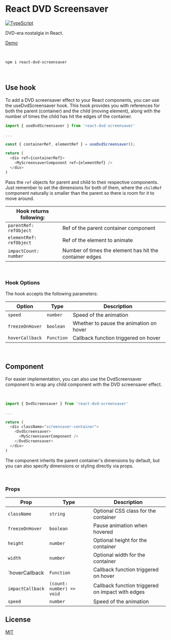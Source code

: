 # React DVD Screensaver

[![TypeScript](https://badges.frapsoft.com/typescript/code/typescript.svg?v=101)](https://github.com/ellerbrock/typescript-badges/)

DVD-era nostalgia in React.

[Demo](https://codesandbox.io/s/react-dvd-screensaver-demo-mp563)

<br>

```
npm i react-dvd-screensaver
```

<br>

## Use hook

To add a DVD screensaver effect to your React components, you can use the useDvdScreensaver hook. This hook provides you with references for both the parent (container) and the child (moving element), along with the number of times the child has hit the edges of the container.
<br>

```typescript
import { useDvdScreensaver } from 'react-dvd-screensaver'

...

const { containerRef, elementRef } = useDvdScreensaver();

return (
  <div ref={containerRef}>
    <MyScreensaverComponent ref={elementRef} />
  </div>
)

```

Pass the `ref` objects for parent and child to their respective components. Just remember to set the dimensions for both of them, where the `childRef` component naturally is smaller than the parent so there is room for it to move around.

| Hook returns following:||
| ------------- | ------------- |
|`parentRef: refObject`| Ref of the parent container component|
|`elementRef: refObject`| Ref of the element to animate|
|`impactCount: number`| Number of times the element has hit the container edges|

<br>

### Hook Options
The hook accepts the following parameters:


| Option | Type | Description |
| ------------- | -------|-----|
|`speed`| `number` | Speed of the animation |
|`freezeOnHover`| `boolean` | Whether to pause the animation on hover |
|`hoverCallback`| `Function` | Callback function triggered on hover |

<br>

## Component

For easier implementation, you can also use the DvdScreensaver component to wrap any child component with the DVD screensaver effect.

<br>

```typescript
import { DvdScreensaver } from 'react-dvd-screensaver'

...

return (
  <div className="screensaver-container">
    <DvdScreensaver>
      <MyScreensaverComponent />
    </DvdScreensaver>
  </div>
)
```

The component inherits the parent container's dimensions by default, but you can also specify dimensions or styling directly via props.

<br>

### Props

| Prop         | Type | Description |
| ------------- | ------| -----|
|`className`| `string` | Optional CSS class for the container |
|`freezeOnHover`| `boolean` | Pause animation when hovered |
|`height`| `number` | Optional height for the container |
|`width`| `number` | Optional width for the container |
|`hoverCallback|`Function` | Callback function triggered on hover |
|`impactCallback`|`(count: number) => void`|Callback function triggered on impact with edges |
|`speed`|`number`| Speed of the animation |

## License

[MIT](LICENSE)
